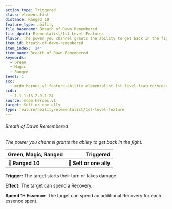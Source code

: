 ```yaml
---
action_type: Triggered
class: elementalist
distance: Ranged 10
feature_type: ability
file_basename: Breath of Dawn Remembered
file_dpath: Elementalist/1st-Level Features
flavor: The power you channel grants the ability to get back in the fight.
item_id: breath-of-dawn-remembered
item_index: '24'
item_name: Breath of Dawn Remembered
keywords:
  - Green
  - Magic
  - Ranged
level: 1
scc:
  - mcdm.heroes.v1:feature.ability.elementalist.1st-level-feature:breath-of-dawn-remembered
scdc:
  - 1.1.1:13.2.9.1:24
source: mcdm.heroes.v1
target: Self or one ally
type: feature/ability/elementalist/1st-level-feature
---
```


###### Breath of Dawn Remembered

*The power you channel grants the ability to get back in the fight.*

| **Green, Magic, Ranged** |           **Triggered** |
| ------------------------ | ----------------------: |
| **📏 Ranged 10**         | **🎯 Self or one ally** |

**Trigger:** The target starts their turn or takes damage.

**Effect:** The target can spend a Recovery.

**Spend 1+ Essence:** The target can spend an additional Recovery for each essence spent.
